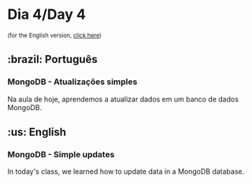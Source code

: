 # Dia 4/Day 4

<small>(for the English version, <a href="#en">click here</a>)</small>

<h2>:brazil: Português</h2>
<h3>MongoDB - Atualizações simples</h3>
<p>Na aula de hoje, aprendemos a atualizar dados em um banco de dados MongoDB.</p>

<h2 id="en">:us: English</h2>
<h3>MongoDB - Simple updates</h3>
<p>In today's class, we learned how to update data in a MongoDB database.</p>
